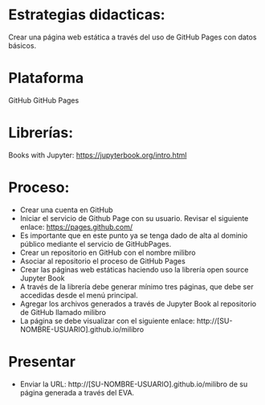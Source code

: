 # Estrategias didacticas:

Crear una página web estática a través del uso de GitHub Pages con datos básicos.

# Plataforma

GitHub
GitHub Pages

# Librerías:

 Books with Jupyter: https://jupyterbook.org/intro.html
 
# Proceso:

- Crear una cuenta en GitHub
- Iniciar el servicio de Github Page con su usuario. Revisar el siguiente enlace: https://pages.github.com/
- Es importante que en este punto ya se tenga dado de alta al dominio público mediante el servicio de GitHubPages.
- Crear un repositorio en GitHub con el nombre milibro
- Asociar al repositorio el proceso de GitHub Pages
- Crear las páginas web estáticas haciendo uso la librería open source Jupyter Book
- A través de la librería debe generar mínimo tres páginas, que debe ser accedidas desde el menú principal.
- Agregar los archivos generados a través de Jupyter Book al repositorio de GitHub llamado milibro
- La página se debe visualizar con el siguiente enlace: http://[SU-NOMBRE-USUARIO].github.io/milibro

# Presentar

- Enviar la URL: http://[SU-NOMBRE-USUARIO].github.io/milibro de su página generada a través del EVA.